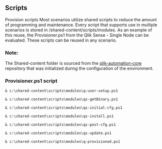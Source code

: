 ## Scripts

Provision scripts
Most scenarios utilize shared scripts to reduce the amount of programming and maintenance. Every script that supports use in multiple scenarios is stored in /shared-content/scripts/modules.
As an example of this reuse, the Provisioner.ps1 from the Qlik Sense - Single Node can be evaluated. These scripts can be reused in any scenario.

### Note:
The Shared-content folder is sourced from the [qlik-automation-core](https://github.com/Qlik-Partner-Tools/qlik-automation-core) repository that was initialized during the configuration of the environment.

### Provisioner.ps1 script
```
& c:\shared-content\scripts\modules\q-user-setup.ps1

& c:\shared-content\scripts\modules\qs-getBinary.ps1

& c:\shared-content\scripts\modules\qs-initial-cfg.ps1

& c:\shared-content\scripts\modules\qs-install.ps1

& c:\shared-content\scripts\modules\qs-post-cfg.ps1

& c:\shared-content\scripts\modules\qs-update.ps1

& c:\shared-content\scripts\modules\q-provisioned.ps1
```